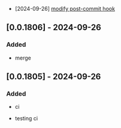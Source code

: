 - [2024-09-26] [modify post-commit hook](https://github.com/RubricLab/package/commit/51edd9abd0e15583794677eb0785e5df88bb4bfe)
## [0.0.1806] - 2024-09-26

### Added
- merge

## [0.0.1805] - 2024-09-26

### Added

- ci

- testing ci
